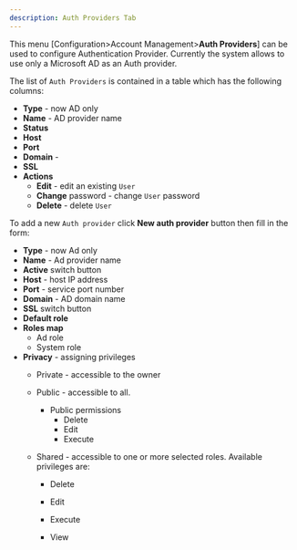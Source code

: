 ```yaml
---
description: Auth Providers Tab
---
```


This menu [Configuration>Account Management>**Auth Providers**] can be used to configure  Authentication Provider. Currently the system allows to use only a Microsoft AD as an Auth provider.

The list of `Auth Providers`  is contained in a table which has the following columns:

- **Type** - now AD only
- **Name** - AD provider name
- **Status**  
- **Host**  
- **Port** 
- **Domain** -
- **SSL**  
- **Actions**
  - **Edit** - edit an existing `User`  
  - **Change** password - change `User` password  
  - **Delete** - delete   `User` 



To add a new `Auth provider`  click **New auth provider** button then fill in the form:

- **Type** - now Ad only
- **Name** - Ad provider name 
- **Active** switch button  
- **Host** - host IP address
- **Port** - service port number  
- **Domain** - AD domain name
- **SSL** switch button  
- **Default role**  
- **Roles map**
  - Ad role
  - System role
- **Privacy** - assigning privileges 
  - Private - accessible to the owner

  - Public - accessible to all. 
    - Public permissions
      - Delete
      - Edit
      - Execute

  - Shared - accessible to one or more selected roles. Available privileges are:
    - Delete

    - Edit

    - Execute

    - View
